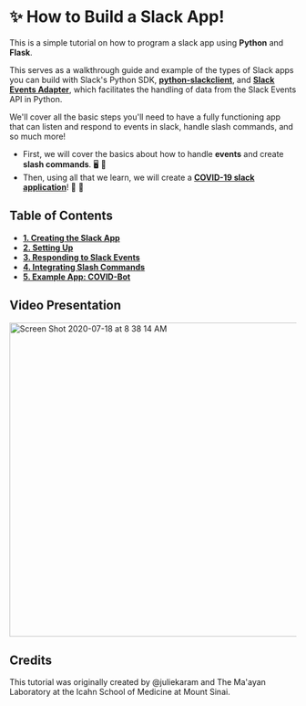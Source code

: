 # :sparkles: How to Build a Slack App!
This is a simple tutorial on how to program a slack app using **Python** and **Flask**.

This serves as a walkthrough guide and example of the types of Slack apps you can build with Slack's Python SDK, [**python-slackclient**](https://github.com/slackapi/python-slackclient), and [**Slack Events Adapter**](https://github.com/slackapi/python-slack-events-api), which facilitates the handling of data from the Slack Events API in Python. 

We'll cover all the basic steps you'll need to have a fully functioning app that can listen and respond to events in slack, handle slash commands, and so much more!
- First, we will cover the basics about how to handle **events** and create **slash commands**. :desktop_computer: :speech_balloon:
- Then, using all that we learn, we will create a **[COVID-19 slack application](5-covid-bot.md)**! :dna: :robot:

## Table of Contents
- **[1. Creating the Slack App](1-create-slack-app.md)**
- **[2. Setting Up](2-setting-up.md)**
- **[3. Responding to Slack Events](3-responding-events.md)**
- **[4. Integrating Slash Commands](4-slash-commands.md)**
- **[5. Example App: COVID-Bot](5-covid-bot.md)**

## Video Presentation
[<img width="550" alt="Screen Shot 2020-07-18 at 8 38 14 AM" src="https://user-images.githubusercontent.com/66278476/87852687-1d63f980-c8d2-11ea-8970-22b016d41a8a.png">](https://youtu.be/tEH-x1TmGVE)

## Credits
This tutorial was originally created by @juliekaram and The Ma'ayan Laboratory at the Icahn School of Medicine at Mount Sinai.
